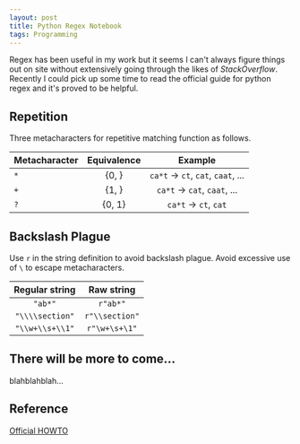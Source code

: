 ```yaml
---
layout: post
title: Python Regex Notebook
tags: Programming
---
```


Regex has been useful in my work but it seems I can't always figure things out on site without extensively going through the likes of _StackOverflow_. Recently I could pick up some time to read the official guide for python regex and it's proved to be helpful.

## Repetition

Three metacharacters for repetitive matching function as follows.

| Metacharacter | Equivalence | Example |
|---------------|:-----------:|:-------:|
| `*` | {0, } | `ca*t` -> `ct`, `cat`, `caat`, ... |
| `+` | {1, } | `ca*t` -> `cat`, `caat`, ... |
| `?` | {0, 1} | `ca*t` -> `ct`, `cat` |

## Backslash Plague

Use `r` in the string definition to avoid backslash plague. Avoid excessive use of `\` to escape metacharacters.

| Regular string | Raw string |
|:--------------:|:----------:|
| `"ab*"` | `r"ab*"` | 
| `"\\\\section"` | `r"\\section"` | 
| `"\\w+\\s+\\1"` | `r"\w+\s+\1"` |

## There will be more to come...

blahblahblah...

## Reference

[Official HOWTO](https://docs.python.org/3.3/howto/regex.html)